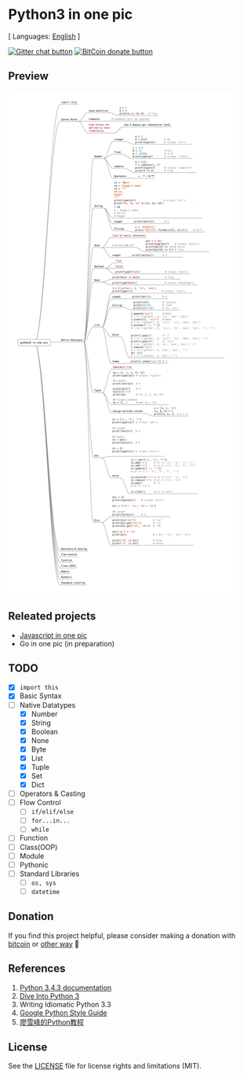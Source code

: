 # Python3 in one pic

[ Languages: [English](README.md) ]

<!-- BADGES/ -->
[![Gitter chat button](https://img.shields.io/badge/gitter-Join%20Chat-brightgreen.svg)](https://gitter.im/coodict/python3-in-one-pic)
[![BitCoin donate button](https://img.shields.io/badge/bitcoin-donate-yellow.svg)](https://www.coinbase.com/rainyear)
<!-- /BADGES -->

## Preview

![py3 in one pic](py3%20in%20one%20pic.png)

## Releated projects

* [Javascript in one pic](https://github.com/coodict/javascript-in-one-pic)
* Go in one pic (in preparation)

## TODO

- [X] `import this`
- [X] Basic Syntax
- [ ] Native Datatypes
  - [X] Number
  - [X] String
  - [X] Boolean
  - [X] None
  - [X] Byte
  - [X] List
  - [X] Tuple
  - [X] Set
  - [X] Dict
- [ ] Operators & Casting
- [ ] Flow Control
  - [ ] `if/elif/else`
  - [ ] `for...in...`
  - [ ] `while`
- [ ] Function
- [ ] Class(OOP)
- [ ] Module
- [ ] Pythonic
- [ ] Standard Libraries
  - [ ] `os, sys`
  - [ ] `datetime`

## Donation

If you find this project helpful, please consider making a donation with [bitcoin](https://www.coinbase.com/rainyear) or [other way](https://github.com/rainyear/lolita/wiki/Donation) :beers:

## References

1. [Python 3.4.3 documentation](https://docs.python.org/3/index.html)
2. [Dive Into Python 3](http://www.diveintopython3.net/table-of-contents.html)
3. Writing Idiomatic Python 3.3
4. [Google Python Style Guide](https://google-styleguide.googlecode.com/svn/trunk/pyguide.html)
5. [廖雪峰的Python教程](http://www.liaoxuefeng.com/wiki/0014316089557264a6b348958f449949df42a6d3a2e542c000)

## License
See the [LICENSE](LICENSE) file for license rights and limitations (MIT).
